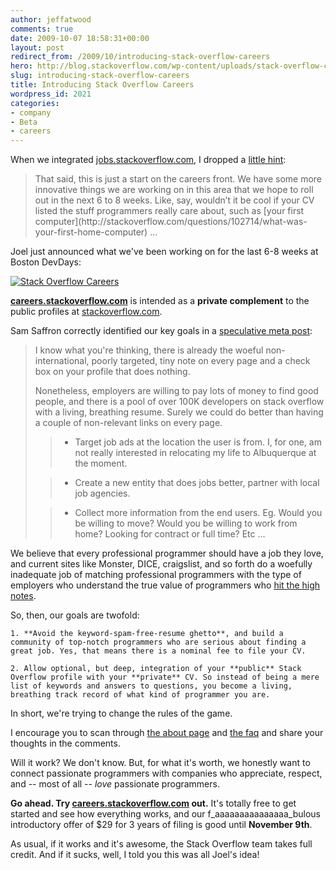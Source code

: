 ```yaml
---
author: jeffatwood
comments: true
date: 2009-10-07 18:58:31+00:00
layout: post
redirect_from: /2009/10/introducing-stack-overflow-careers
hero: http://blog.stackoverflow.com/wp-content/uploads/stack-overflow-careers.png
slug: introducing-stack-overflow-careers
title: Introducing Stack Overflow Careers
wordpress_id: 2021
categories:
- company
- Beta
- careers
---
```



When we integrated [jobs.stackoverflow.com](http://jobs.stackoverflow.com/), I dropped a [little hint](http://blog.stackoverflow.com/2009/06/jobs-at-stack-overflow/):





<blockquote>
That said, this is just a start on the careers front. We have some more innovative things we are working on in this area that we hope to roll out in the next 6 to 8 weeks. Like, say, wouldn’t it be cool if your CV listed the stuff programmers really care about, such as [your first computer](http://stackoverflow.com/questions/102714/what-was-your-first-home-computer) …
</blockquote>





Joel just announced what we've been working on for the last 6-8 weeks at Boston DevDays:



[![Stack Overflow Careers](http://blog.stackoverflow.com/wp-content/uploads/stack-overflow-careers.png)](http://careers.stackoverflow.com/)



**[careers.stackoverflow.com](http://careers.stackoverflow.com/)** is intended as a **private complement** to the public profiles at [stackoverflow.com](http://stackoverflow.com/).



Sam Saffron correctly identified our key goals in a [speculative meta post](http://meta.stackoverflow.com/questions/24421/potential-stackoverflow-revenue-models/24445#24445):





<blockquote>
I know what you're thinking, there is already the woeful non-international, poorly targeted, tiny note on every page and a check box on your profile that does nothing.

> 
> 
Nonetheless, employers are willing to pay lots of money to find good people, and there is a pool of over 100K developers on stack overflow with a living, breathing resume. Surely we could do better than having a couple of non-relevant links on every page.

> 
> 

> 
> 

>   * Target job ads at the location the user is from. I, for one, am not really interested in relocating my life to Albuquerque at the moment.

>   * Create a new entity that does jobs better, partner with local job agencies.

>   * Collect more information from the end users. Eg. Would you be willing to move? Would you be willing to work from home? Looking for contract or full time? Etc …
</blockquote>





We believe that every professional programmer should have a job they love, and current sites like Monster, DICE, craigslist, and so forth do a woefully inadequate job of matching professional programmers with the type of employers who understand the true value of programmers who [hit the high notes](http://www.joelonsoftware.com/articles/HighNotes.html).



So, then, our goals are twofold:





    1. **Avoid the keyword-spam-free-resume ghetto**, and build a community of top-notch programmers who are serious about finding a great job. Yes, that means there is a nominal fee to file your CV.

    2. Allow optional, but deep, integration of your **public** Stack Overflow profile with your **private** CV. So instead of being a mere list of keywords and answers to questions, you become a living, breathing track record of what kind of programmer you are.




In short, we're trying to change the rules of the game.



I encourage you to scan through [the about page](http://careers.stackoverflow.com/about) and [the faq](http://careers.stackoverflow.com/faq) and share your thoughts in the comments.



Will it work? We don't know. But, for what it's worth, we honestly want to connect passionate programmers with companies who appreciate, respect, and -- most of all -- _love_ passionate programmers.



**Go ahead. Try [careers.stackoverflow.com](http://careers.stackoverflow.com/) out.** It's totally free to get started and see how everything works, and our f_aaaaaaaaaaaaaaa_bulous introductory offer of $29 for 3 years of filing is good until **November 9th**.



As usual, if it works and it's awesome, the Stack Overflow team takes full credit. And if it sucks, well, I told you this was all Joel's idea!

